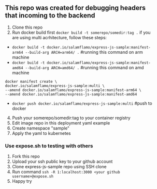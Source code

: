 ## This repo was created for debugging headers that incoming to the backend

1. Clone this repo
2. Run docker build first
`docker build -t somerepo/somedir:tag .`
if you are using multi acrhitecture, follow these steps:

- `docker build -t docker.io/salamflamo/express-js-sample:manifest-arm64 --build-arg ARCH=arm64/ .` #running this command on arm machine
- `docker build -t docker.io/salamflamo/express-js-sample:manifest-amd64 --build-arg ARCH=amd64/ .` #running this command on amd machine

```
docker manifest create \
docker.io/salamflamo/express-js-sample:multi \
--amend docker.io/salamflamo/express-js-sample:manifest-arm64 \
--amend docker.io/salamflamo/express-js-sample:manifest-amd64
```

- `docker push docker.io/salamflamo/express-js-sample:multi` #push to docker
4. Push your somerepo/somedir:tag to your container registry
5. Edit image repo in this deployment yaml example
6. Create namespace "sample"
7. Apply the yaml to kubernetes

### Use expose.sh to testing with others
1. Fork this repo
2. Upload your ssh public key to your github account
3. Clone express-js-sample repo using SSH clone
4. Run command `ssh -R 1:localhost:3000 <your github username>@expose.sh`
5. Happy try
